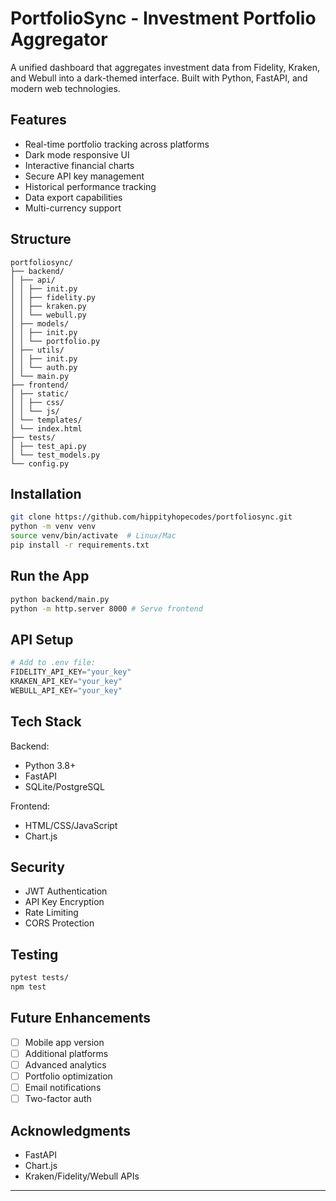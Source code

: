 # PortfolioSync - Investment Portfolio Aggregator

A unified dashboard that aggregates investment data from Fidelity, Kraken, and Webull into a dark-themed interface. Built with Python, FastAPI, and modern web technologies.

## Features

- Real-time portfolio tracking across platforms
- Dark mode responsive UI 
- Interactive financial charts
- Secure API key management
- Historical performance tracking
- Data export capabilities
- Multi-currency support

## Structure
```
portfoliosync/
├── backend/
│ ├── api/
│ │ ├── init.py
│ │ ├── fidelity.py
│ │ ├── kraken.py
│ │ └── webull.py
│ ├── models/
│ │ ├── init.py
│ │ └── portfolio.py
│ ├── utils/
│ │ ├── init.py
│ │ └── auth.py
│ └── main.py
├── frontend/
│ ├── static/
│ │ ├── css/
│ │ └── js/
│ └── templates/
│ └── index.html
├── tests/
│ ├── test_api.py
│ └── test_models.py
└── config.py
```

## Installation
```bash
git clone https://github.com/hippityhopecodes/portfoliosync.git
python -m venv venv
source venv/bin/activate  # Linux/Mac
pip install -r requirements.txt
```

## Run the App
```bash 
python backend/main.py
python -m http.server 8000 # Serve frontend
```

## API Setup
```python
# Add to .env file:
FIDELITY_API_KEY="your_key"
KRAKEN_API_KEY="your_key"
WEBULL_API_KEY="your_key"
```

## Tech Stack

Backend:
- Python 3.8+
- FastAPI
- SQLite/PostgreSQL

Frontend:  
- HTML/CSS/JavaScript
- Chart.js

## Security
- JWT Authentication
- API Key Encryption
- Rate Limiting
- CORS Protection

## Testing
```bash
pytest tests/
npm test
```

## Future Enhancements
- [ ] Mobile app version
- [ ] Additional platforms
- [ ] Advanced analytics
- [ ] Portfolio optimization
- [ ] Email notifications
- [ ] Two-factor auth

## Acknowledgments
- FastAPI
- Chart.js
- Kraken/Fidelity/Webull APIs

---